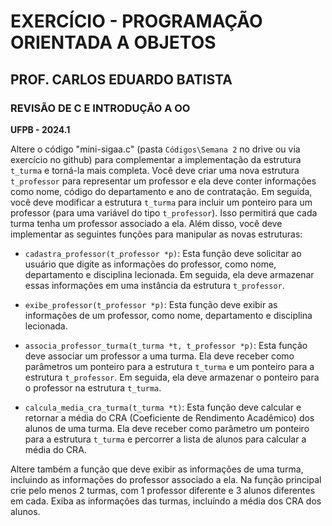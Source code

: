 # EXERCÍCIO - PROGRAMAÇÃO ORIENTADA A OBJETOS

## PROF. CARLOS EDUARDO BATISTA

### REVISÃO DE C E INTRODUÇÃO A OO

**UFPB - 2024.1**

Altere o código "mini-sigaa.c" (pasta `Códigos\Semana 2` no drive ou via exercício no github) para complementar a implementação da estrutura `t_turma` e torná-la mais completa. Você deve criar uma nova estrutura `t_professor` para representar um professor e ela deve conter informações como nome, código do departamento e ano de contratação. Em seguida, você deve modificar a estrutura `t_turma` para incluir um ponteiro para um professor (para uma variável do tipo `t_professor`). Isso permitirá que cada turma tenha um professor associado a ela. Além disso, você deve implementar as seguintes funções para manipular as novas estruturas:

- `cadastra_professor(t_professor *p)`: Esta função deve solicitar ao usuário que digite as informações do professor, como nome, departamento e disciplina lecionada. Em seguida, ela deve armazenar essas informações em uma instância da estrutura `t_professor`.

- `exibe_professor(t_professor *p)`: Esta função deve exibir as informações de um professor, como nome, departamento e disciplina lecionada.

- `associa_professor_turma(t_turma *t, t_professor *p)`: Esta função deve associar um professor a uma turma. Ela deve receber como parâmetros um ponteiro para a estrutura `t_turma` e um ponteiro para a estrutura `t_professor`. Em seguida, ela deve armazenar o ponteiro para o professor na estrutura `t_turma`.

- `calcula_media_cra_turma(t_turma *t)`: Esta função deve calcular e retornar a média do CRA (Coeficiente de Rendimento Acadêmico) dos alunos de uma turma. Ela deve receber como parâmetro um ponteiro para a estrutura `t_turma` e percorrer a lista de alunos para calcular a média do CRA.

Altere também a função que deve exibir as informações de uma turma, incluindo as informações do professor associado a ela. Na função principal crie pelo menos 2 turmas, com 1 professor diferente e 3 alunos diferentes em cada. Exiba as informações das turmas, incluíndo a média dos CRA dos alunos. 
